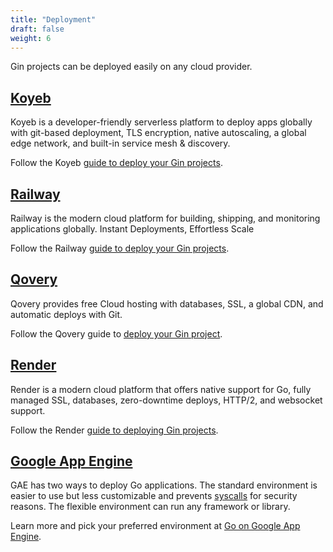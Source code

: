 ```yaml
---
title: "Deployment"
draft: false
weight: 6
---
```


Gin projects can be deployed easily on any cloud provider.

## [Koyeb](https://www.koyeb.com)

Koyeb is a developer-friendly serverless platform to deploy apps globally with git-based deployment, TLS encryption, native autoscaling, a global edge network, and built-in service mesh & discovery.

Follow the Koyeb [guide to deploy your Gin projects](https://www.koyeb.com/tutorials/deploy-go-gin-on-koyeb).

## [Railway](https://railway.app)

Railway is the modern cloud platform for building, shipping, and monitoring applications globally. Instant Deployments, Effortless Scale

Follow the Railway [guide to deploy your Gin projects](https://docs.railway.app/guides/gin).

## [Qovery](https://www.qovery.com)

Qovery provides free Cloud hosting with databases, SSL, a global CDN, and automatic deploys with Git.

Follow the Qovery guide to [deploy your Gin project](https://docs.qovery.com/guides/tutorial/deploy-gin-with-postgresql/).

## [Render](https://render.com)

Render is a modern cloud platform that offers native support for Go, fully managed SSL, databases, zero-downtime deploys, HTTP/2, and websocket support.

Follow the Render [guide to deploying Gin projects](https://render.com/docs/deploy-go-gin).

## [Google App Engine](https://cloud.google.com/appengine/)

GAE has two ways to deploy Go applications. The standard environment is easier to use but less customizable and prevents [syscalls](https://github.com/gin-gonic/gin/issues/1639) for security reasons. The flexible environment can run any framework or library.

Learn more and pick your preferred environment at [Go on Google App Engine](https://cloud.google.com/appengine/docs/go/).
